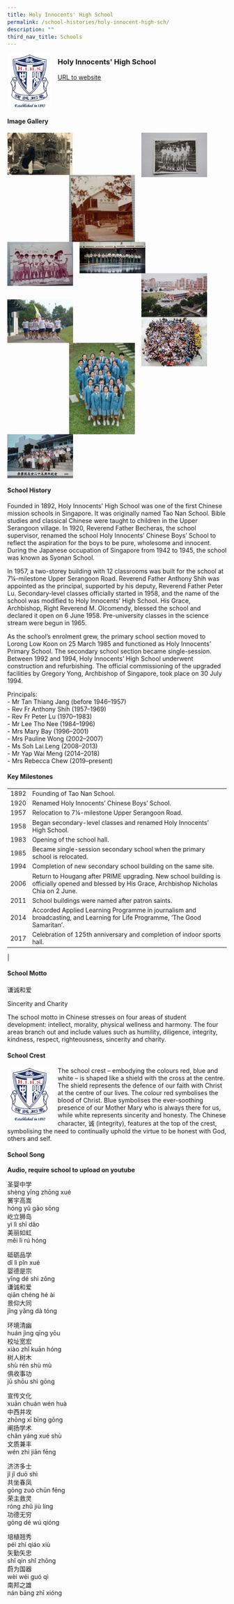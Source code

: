 ```yaml
---
title: Holy Innocents' High School
permalink: /school-histories/holy-innocent-high-sch/
description: ""
third_nav_title: Schools
---
```

<img src="/images/hihs1.jpg" style="width:20%;margin-right:15px;" align = "left">

### **Holy Innocents' High School**
[URL to website](https://www.holyinnocentshigh.moe.edu.sg/)

<br clear="left">

#### **Image Gallery**

<p><a href="https://staging.d1yxymztqoj7qn.amplifyapp.com/images/hihs2.jpg">  
<img src="/images/hihs2.jpg" style="width:30%;margin-right:15px;" align = "left">
</a></p>

<p><a href="https://staging.d1yxymztqoj7qn.amplifyapp.com/images/hihs4.jpg">  
<img src="/images/hihs4.jpg" style="width:30%;margin-right:45px;" align = "right">
</a></p>

<p><a href="https://staging.d1yxymztqoj7qn.amplifyapp.com/images/hihs3.jpg">  
<img src="/images/hihs3.jpg" style="width:30%;margin-right:15px;" align = "right">
</a></p>

<p><a href="https://staging.d1yxymztqoj7qn.amplifyapp.com/images/hihs5.jpg">  
<img src="/images/hihs5.jpg" style="width:30%;margin-right:15px;" align = "left">
</a></p>

<p><a href="https://staging.d1yxymztqoj7qn.amplifyapp.com/images/hihs6.jpg">  
<img src="/images/hihs6.jpg" style="width:30%;margin-right:15px;" align = "left">
</a></p>

<p><a href="https://staging.d1yxymztqoj7qn.amplifyapp.com/images/hihs7.jpg">  
<img src="/images/hihs7.jpg" style="width:30%;margin-right:45px;" align = "right">
</a></p>

<br clear="left"><br clear="left">

<p><a href="https://staging.d1yxymztqoj7qn.amplifyapp.com/images/hihs8.jpg">  
<img src="/images/hihs8.jpg" style="width:30%;margin-right:15px;" align = "left">
</a></p>

<p><a href="https://staging.d1yxymztqoj7qn.amplifyapp.com/images/hihs11.jpg">  
<img src="/images/hihs11.jpg" style="width:30%;margin-right:45px;" align = "right">
</a></p>

<p><a href="https://staging.d1yxymztqoj7qn.amplifyapp.com/images/hihs10.jpg">  
<img src="/images/hihs10.jpg" style="width:30%;margin-right:15px;" align = "right">
</a></p>

<p><a href="https://staging.d1yxymztqoj7qn.amplifyapp.com/images/hihs9.jpg">  
<img src="/images/hihs9.jpg" style="width:30%;margin-right:15px;" align = "left">
</a></p>

<br clear="left">

#### **School History**
Founded in 1892, Holy Innocents’ High School was one of the first Chinese mission schools in Singapore. It was originally named Tao Nan School. Bible studies and classical Chinese were taught to children in the Upper Serangoon village. In 1920, Reverend Father Becheras, the school supervisor, renamed the school Holy Innocents’ Chinese Boys’ School to reflect the aspiration for the boys to be pure, wholesome and innocent. During the Japanese occupation of Singapore from 1942 to 1945, the school was known as Syonan School.

In 1957, a two-storey building with 12 classrooms was built for the school at 7¼-milestone Upper Serangoon Road. Reverend Father Anthony Shih was appointed as the principal, supported by his deputy, Reverend Father Peter Lu. Secondary-level classes officially started in 1958, and the name of the school was modified to Holy Innocents’ High School. His Grace, Archbishop, Right Reverend M. Olcomendy, blessed the school and declared it open on 6 June 1958. Pre-university classes in the science stream were begun in 1965.

As the school’s enrolment grew, the primary school section moved to Lorong Low Koon on 25 March 1985 and functioned as Holy Innocents’ Primary School. The secondary school section became single-session. Between 1992 and 1994, Holy Innocents’ High School underwent construction and refurbishing. The official commissioning of the upgraded facilities by Gregory Yong, Archbishop of Singapore, took place on 30 July 1994.

Principals:<br>
\- Mr Tan Thiang Jang (before 1946–1957)<br>
\- Rev Fr Anthony Shih (1957–1969)<br>
\- Rev Fr Peter Lu (1970–1983)<br>
\- Mr Lee Tho Nee (1984–1996)<br>
\- Mrs Mary Bay (1996–2001)<br>
\- Mrs Pauline Wong (2002–2007)<br>
\- Ms Soh Lai Leng (2008–2013)<br>
\- Mr Yap Wai Meng (2014–2018)<br>
\- Mrs Rebecca Chew (2019–present)

#### **Key Milestones**

|  |  |
|:---:|---|
| 1892 | Founding of Tao Nan School. |
| 1920 | Renamed Holy Innocents’ Chinese Boys’ School. |
| 1957 | Relocation to 7¼-milestone Upper Serangoon Road. |
| 1958 | Began secondary-level classes and renamed Holy Innocents’ High School. |
| 1983 | Opening of the school hall. |
| 1985 | Became single-session secondary school when the primary school is relocated. |
| 1994 | Completion of new secondary school building on the same site. |
| 2006 | Return to Hougang after PRIME upgrading. New school building is officially opened and blessed by His Grace, Archbishop Nicholas Chia on 2 June. |
| 2011 | School buildings were named after patron saints. |
| 2014 | Accorded Applied Learning Programme in journalism and broadcasting, and Learning for Life Programme, ‘The Good Samaritan’. |
| 2017 | Celebration of 125th anniversary and completion of indoor sports hall. |
|

#### **School Motto**
谦诚和爱

Sincerity and Charity

The school motto in Chinese stresses on four areas of student development: intellect, morality, physical wellness and harmony. The four areas branch out and include values such as humility, diligence, integrity, kindness, respect, righteousness, sincerity and charity.

#### **School Crest**
<img src="/images/hihs1.jpg" style="width:20%;margin-right:15px;" align = "left">

The school crest – embodying the colours red, blue and white – is shaped like a shield with the cross at the centre. The shield represents the defence of our faith with Christ at the centre of our lives. The colour red symbolises the blood of Christ. Blue symbolises the ever-soothing presence of our Mother Mary who is always there for us, while white represents sincerity and honesty. The Chinese character, 诚 (integrity), features at the top of the crest, symbolising the need to continually uphold the virtue to be honest with God, others and self.

#### **School Song**
**Audio, require school to upload on youtube**

圣婴中学<br>
shèng yīng zhōng xué<br>
黉宇高嵩<br>
hóng yǔ gāo sōng<br>
屹立狮岛<br>
yì lì shī dǎo<br>
美丽如虹<br>
měi lì rú hóng

砥砺品学<br>
dǐ lì pǐn xué<br>
婴德是宗<br>
yīng dé shì zōng<br>
谦诚和爱<br>
qiān chéng hé ài<br>
景仰大同<br>
jǐng yǎng dà tóng

环境清幽<br>
huán jìng qīng yōu<br>
校址宽宏<br>
xiào zhǐ kuān hóng<br>
树人树木<br>
shù rén shù mù<br>
俱收事功<br>
jū shōu shì gōng

宣传文化<br>
xuān chuán wén huà<br>
中西并攻<br>
zhōng xī bīng gōng<br>
阐扬学术<br>
chǎn yáng xué shù<br>
文质兼丰<br>
wén zhì jiān fēng

济济多士<br>
jǐ jǐ duō shì<br>
共坐春凤<br>
gōng zuò chūn fēng<br>
荣主救灵<br>
róng zhǔ jiù líng<br>
功德无穷<br>
gōng dé wú qióng

培植翘秀<br>
péi zhí qiáo xiù<br>
矢勤矢忠<br>
shǐ qín shǐ zhōng<br>
蔚为国器<br>
wèi wéi guó qì<br>
南邦之雄<br>
nán bāng zhī xióng